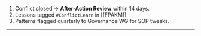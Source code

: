 1. Conflict closed → **After-Action Review** within 14 days.  
2. Lessons tagged `#ConflictLearn` in [[FPAKM]].  
3. Patterns flagged quarterly to Governance WG for SOP tweaks.  
---